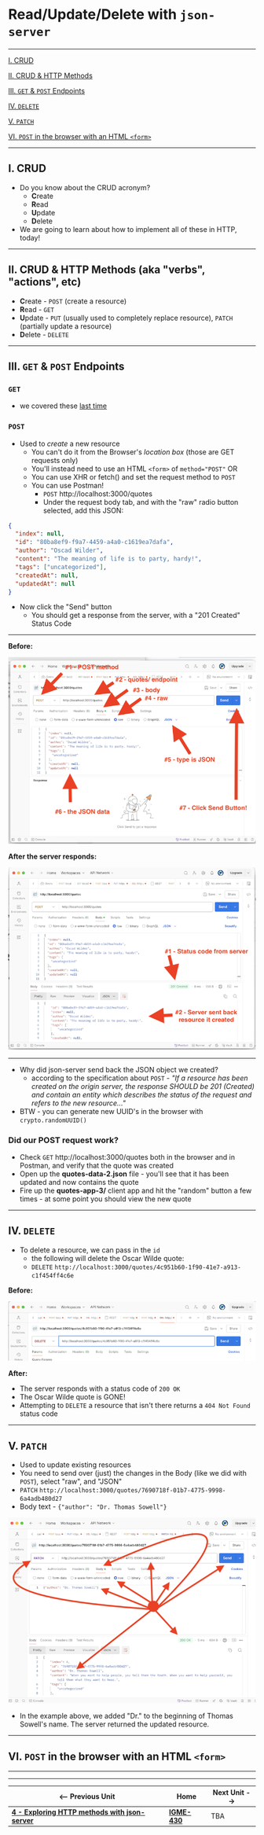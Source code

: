 # Read/Update/Delete with `json-server`

---

[I. CRUD](#i-crud)

[II. CRUD & HTTP Methods](#ii-crud--http-methods)

[III. `GET` & `POST` Endpoints](#iii-get--post-endpoint)

[IV. `DELETE`](#iv-delete)

[V. `PATCH`](#v-patch)

[VI. `POST` in the browser with an HTML `<form>`](#vi-post-in-the-browser-with-an-html-form)
 
  
---

## I. CRUD
- Do you know about the CRUD acronym?
  - **C**reate
  - **R**ead
  - **U**pdate
  - **D**elete
- We are going to learn about how to implement all of these in HTTP, today!

---

## II. CRUD & HTTP Methods (aka "verbs", "actions", etc)
- **C**reate - `POST` (create a resource)
- **R**ead - `GET`
- **U**pdate - `PUT` (usually used to completely replace resource), `PATCH` (partially update a resource)
- **D**elete - `DELETE`

---

## III. `GET` & `POST` Endpoints
### `GET`
- we covered these [last time](4-http-methods-with-json-server.md#GET-endpoints)

### `POST`
- Used to *create* a new resource
  - You can't do it from the Browser's *location box* (those are GET requests only)
  - You'll instead need to use an HTML `<form>` of `method="POST"` OR
  - You can use XHR or fetch() and set the request method to `POST`
  - You can use Postman!
    - `POST` http://localhost:3000/quotes
    - Under the request body tab, and with the "raw" radio button selected, add this JSON:

```json
{
  "index": null,
  "id": "80ba8ef9-f9a7-4459-a4a0-c1619ea7dafa",
  "author": "Oscad Wilder",
  "content": "The meaning of life is to party, hardy!",
  "tags": ["uncategorized"],
  "createdAt": null,
  "updatedAt": null
}
```

- Now click the "Send" button
  - You should get a response from the server, with a "201 Created" Status Code
 
---

**Before:**

![screenshot](_images/json-server-1.png)


**After the server responds:**

![screenshot](_images/json-server-2.png)

---

- Why did json-server send back the JSON object we created?
  - according to the specification about `POST` - *"If a resource has been created on the origin server, the response SHOULD be 201 (Created) and contain an entity which describes the status of the request and refers to the new resource..."*
- BTW - you can generate new UUID's in the browser with `crypto.randomUUID()`

### Did our POST request work?
- Check `GET` http://localhost:3000/quotes both in the browser and in Postman, and verify that the quote was created
- Open up the **quotes-data-2.json** file - you'll see that it has been updated and now contains the quote
- Fire up the **quotes-app-3/** client app and hit the "random" button a few times - at some point you should view the new quote

---

## IV. `DELETE`
- To delete a resource, we can pass in the `id`
  - the following will delete the Oscar Wilde quote:
  - `DELETE` `http://localhost:3000/quotes/4c951b60-1f90-41e7-a913-c1f454ff4c6e`

**Before:**

![screenshot](_images/json-server-3.png)

**After:**
- The server responds with a status code of `200 OK`
- The Oscar Wilde quote is GONE!
- Attempting to `DELETE` a resource that isn't there returns a `404 Not Found` status code

---

## V. `PATCH`

- Used to update existing resources
- You need to send over (just) the changes in the Body (like we did with `POST`), select "raw", and "JSON"
- `PATCH` `http://localhost:3000/quotes/7690718f-01b7-4775-9998-6a4adb480d27`
- Body text - `{"author": "Dr. Thomas Sowell"}`

![screenshot](_images/json-server-4.png)

- In the example above, we added "Dr." to the beginning of Thomas Sowell's name. The server returned the updated resource.

---

## VI. `POST` in the browser with an HTML `<form>`



---
---

| <-- Previous Unit | Home | Next Unit -->
| --- | --- | --- 
| [**4 - Exploring HTTP methods with json-server**](4-http-methods-with-json-server.md)  |  [**IGME-430**](../) | TBA
